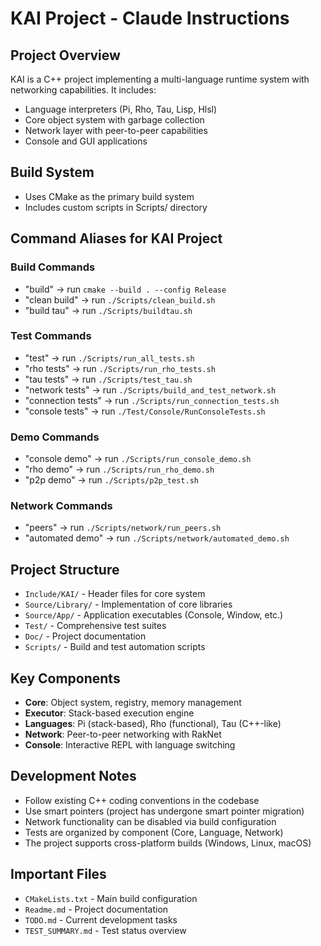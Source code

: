# KAI Project - Claude Instructions

## Project Overview
KAI is a C++ project implementing a multi-language runtime system with networking capabilities. It includes:
- Language interpreters (Pi, Rho, Tau, Lisp, Hlsl)
- Core object system with garbage collection
- Network layer with peer-to-peer capabilities
- Console and GUI applications

## Build System
- Uses CMake as the primary build system
- Includes custom scripts in Scripts/ directory

## Command Aliases for KAI Project

### Build Commands
- "build" → run `cmake --build . --config Release`
- "clean build" → run `./Scripts/clean_build.sh`
- "build tau" → run `./Scripts/buildtau.sh`

### Test Commands  
- "test" → run `./Scripts/run_all_tests.sh`
- "rho tests" → run `./Scripts/run_rho_tests.sh`
- "tau tests" → run `./Scripts/test_tau.sh`
- "network tests" → run `./Scripts/build_and_test_network.sh`
- "connection tests" → run `./Scripts/run_connection_tests.sh`
- "console tests" → run `./Test/Console/RunConsoleTests.sh`

### Demo Commands
- "console demo" → run `./Scripts/run_console_demo.sh`
- "rho demo" → run `./Scripts/run_rho_demo.sh` 
- "p2p demo" → run `./Scripts/p2p_test.sh`

### Network Commands
- "peers" → run `./Scripts/network/run_peers.sh`
- "automated demo" → run `./Scripts/network/automated_demo.sh`

## Project Structure
- `Include/KAI/` - Header files for core system
- `Source/Library/` - Implementation of core libraries
- `Source/App/` - Application executables (Console, Window, etc.)
- `Test/` - Comprehensive test suites
- `Doc/` - Project documentation
- `Scripts/` - Build and test automation scripts

## Key Components
- **Core**: Object system, registry, memory management
- **Executor**: Stack-based execution engine  
- **Languages**: Pi (stack-based), Rho (functional), Tau (C++-like)
- **Network**: Peer-to-peer networking with RakNet
- **Console**: Interactive REPL with language switching

## Development Notes
- Follow existing C++ coding conventions in the codebase
- Use smart pointers (project has undergone smart pointer migration)
- Network functionality can be disabled via build configuration
- Tests are organized by component (Core, Language, Network)
- The project supports cross-platform builds (Windows, Linux, macOS)

## Important Files
- `CMakeLists.txt` - Main build configuration
- `Readme.md` - Project documentation
- `TODO.md` - Current development tasks
- `TEST_SUMMARY.md` - Test status overview